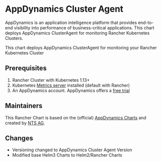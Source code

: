 # AppDynamics Cluster Agent

AppDynamics is an application intelligence platform that provides end-to-end visibility into performance of business-critical applications. This chart deploys AppDynamics ClusterAgent for monitoring Rancher Kubernetes Clusters.

This chart deploys AppDynamics ClusterAgent for monitoring your Rancher Kubernetes Cluster

## Prerequisites

1. Rancher Cluster with Kubernetes 1.13+ 
2. Kubernetes [Metrics server](https://hub.helm.sh/charts/stable/metrics-server) installed (default with Rancher)
3. An AppDynamics account. AppDynamics offers a [free trial](https://www.appdynamics.com/free-trial/)

## Maintainers

This Rancher Chart is based on the (official) [AppDynamics Charts](https://appdynamics.github.io/appdynamics-charts/) and created by [NTS AG](https://www.nts.eu).

## Changes

* Versioning changed to AppDynamics Cluster Agent Version
* Modified base Helm3 Charts to Helm2/Rancher Charts

 

